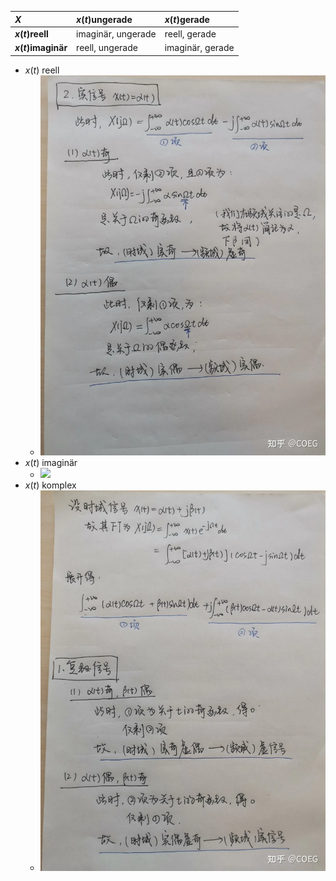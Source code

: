 | $X$                | $x(t)$ungerade     | $x(t)$gerade     |
|:------------------ |:------------------ |:---------------- |
| **$x(t)$reell**    | imaginär, ungerade | reell, gerade    |
| **$x(t)$imaginär** | reell, ungerade    | imaginär, gerade |

- $x(t)$ reell
	- ![](https://raw.githubusercontent.com/ICH-BIN-HXM/images/main/pictures_Obsidian/Systemtheorie_Fourier-Transformation_Eigenschaften_Herleitung_reell.png) 
- $x(t)$ imaginär 
	-  ![](https://raw.githubusercontent.com/ICH-BIN-HXM/images/main/pictures_Obsidian/Systemtheorie_Fourier-Transformation_Eigenschaften_Herleitung_imagin%C3%A4r.png) 
- $x(t)$ komplex 
	- ![](https://raw.githubusercontent.com/ICH-BIN-HXM/images/main/pictures_Obsidian/Systemtheorie_Fourier-Transformation_Eigenschaften_Herleitung_komplex.png) 





